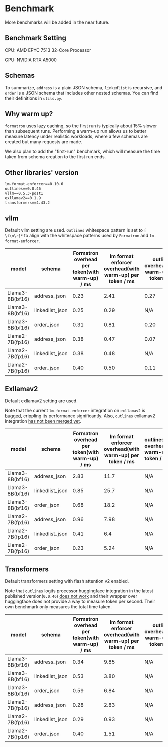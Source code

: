 # Benchmark

More benchmarks will be added in the
near future.

## Benchmark Setting

CPU: AMD EPYC 7513 32-Core Processor

GPU: NVIDIA RTX A5000

## Schemas

To summarize, `address` is a plain JSON schema, `linkedlist` is recursive,
and `order` is a JSON schema that includes other nested schemas.
You can find their definitions in `utils.py`.

## Why warm up?

`formatron` uses lazy caching,
so the first run is typically about 15% slower than subsequent runs.
Performing a warm-up run allows us to better measure latency under realistic workloads,
where a few schemas are created but many requests are made.

We also plan to add the "first-run" benchmark, which will measure the time taken from
schema creation to the first run ends.

## Other libraries' version

```txt
lm-format-enforcer==0.10.6
outlines==0.0.46
vllm==0.5.3-post1
exllamav2==0.1.9
transformers==4.43.2
```

## vllm

Default vllm setting are used. `Outlines` whitespace pattern is set to `[ \t\n\r]*` to align with the whitespace patterns used by `Formatron` and `lm-format-enforcer`.

| model           | schema          | Formatron overhead per token(with warm-up) / ms | lm format enforcer overhead(with warm-up) per token / ms | outlines overhead(with warm-up) per token / ms |
|-----------------|-----------------|-------------------------------------------------|----------------------------------------------------------|------------------------------------------------|
| Llama3-8B(bf16) | address_json    | 0.23                                            | 2.41                                                     | 0.27                                          |
| Llama3-8B(bf16) | linkedlist_json | 0.25                                            | 0.29                                                     | N/A                                            |
| Llama3-8B(bf16) | order_json      | 0.31                                            | 0.81                                                     | 0.20                                           |
| Llama2-7B(fp16) | address_json    | 0.38                                            | 0.47                                                     | 0.07                                           |
| Llama2-7B(fp16) | linkedlist_json | 0.38                                            | 0.48                                                     | N/A                                            |
| Llama2-7B(fp16) | order_json      | 0.40                                            | 0.50                                                     | 0.11                                           |

## Exllamav2

Default exllamav2 setting are used.

Note that the current `lm-format-enforcer` integration on `exllamav2` is [bugged](https://github.com/noamgat/lm-format-enforcer/issues/134),
crippling its performance significantly. Also, `outlines` exllamav2 integration [has not been merged yet](https://github.com/outlines-dev/outlines/issues/1009).

| model           | schema          | Formatron overhead per token(with warm-up) / ms | lm format enforcer overhead(with warm-up) per token / ms | outlines overhead(with warm-up) per token / ms |
|-----------------|-----------------|-------------------------------------------------|----------------------------------------------------------|:-----------------------------------------------|
| Llama3-8B(bf16) | address_json    | 2.83                                            | 11.7                                                     | N/A                                            |
| Llama3-8B(bf16) | linkedlist_json | 0.85                                            | 25.7                                                     | N/A                                            |
| Llama3-8B(bf16) | order_json      | 0.68                                            | 18.2                                                     | N/A                                            |
| Llama2-7B(fp16) | address_json    | 0.96                                            | 7.98                                                     | N/A                                            |
| Llama2-7B(fp16) | linkedlist_json | 0.41                                            | 6.4                                                      | N/A                                            |
| Llama2-7B(fp16) | order_json      | 0.23                                            | 5.24                                                     | N/A                                            |

## Transformers

Default transformers setting with flash attention v2 enabled.

Note that `outlines` logits processor huggingface integration in the latest published version(`0.0.46`) [does not work](https://github.com/outlines-dev/outlines/issues/1115) and their wrapper over huggingface does not provide a way to measure token per second. Their own benchmark only measures the total time taken.

| model           | schema          | Formatron overhead per token(with warm-up) / ms | lm format enforcer overhead(with warm-up) per token / ms | outlines overhead(with warm-up) per token / ms |
|-----------------|-----------------|-------------------------------------------------|----------------------------------------------------------|------------------------------------------------|
| Llama3-8B(bf16) | address_json    | 0.34                                            | 9.85                                                      | N/A                                            |
| Llama3-8B(bf16) | linkedlist_json | 0.53                                            | 3.80                                                      | N/A                                            |
| Llama3-8B(bf16) | order_json      | 0.59                                            | 6.84                                                      | N/A                                            |
| Llama2-7B(fp16) | address_json    | 0.28                                            | 2.83                                                      | N/A                                            |
| Llama2-7B(fp16) | linkedlist_json | 0.29                                            | 0.93                                                     | N/A                                            |
| Llama2-7B(fp16) | order_json      | 0.40                                            | 1.51                                                     | N/A                                            |
